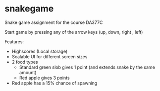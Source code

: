 # snakegame

Snake game assignment for the course DA377C

Start game by pressing any of the arrow keys (up, down, right , left)

Features:

- Highscores (Local storage)
- Scalable UI for different screen sizes
- 2 food types
  - Standard green slob gives 1 point (and extends snake by the same amount)
  - Red apple gives 3 points
- Red apple has a 15% chance of spawning

